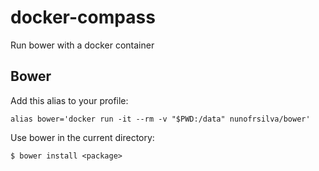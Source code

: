 # docker-compass

Run bower with a docker container

## Bower

Add this alias to your profile:

    alias bower='docker run -it --rm -v "$PWD:/data" nunofrsilva/bower'


Use bower in the current directory:

    $ bower install <package>
